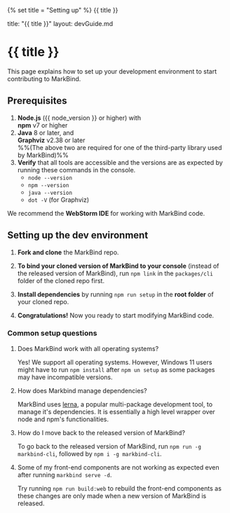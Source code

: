 {% set title = "Setting up" %}
<span id="title" class="d-none">{{ title }}</span>

<frontmatter>
  title: "{{ title }}"
  layout: devGuide.md
</frontmatter>

# {{ title }}

<div class="lead">

This page explains how to set up your development environment to start
contributing to MarkBind.

</div>

## Prerequisites

1. **Node.js** ({{ node_version }} or higher) with<br> **npm** v7 or higher
1. **Java** 8 or later, and<br> **Graphviz** v2.38 or later<br> %%(The above two
   are required for one of the third-party library used by MarkBind)%%
1. **Verify** that all tools are accessible and the versions are as expected by
   running these commands in the console.
   - `node --version`
   - `npm --version`
   - `java --version`
   - `dot -V` (for Graphviz)

<box type="tip" seamless>

We recommend the **WebStorm IDE** for working with MarkBind code. </box>

## Setting up the dev environment

1. **Fork and clone** the MarkBind repo.
1. **To bind your cloned version of MarkBind to your console** (instead of the
   released version of MarkBind), run `npm link` in the `packages/cli` folder of
   the cloned repo first.
1. **Install dependencies** by running
   <popover content="Under the hood, this calls `npm ci` and `lerna bootstrap`">`npm run setup`</popover>
   in the **root folder** of your cloned repo.

1. **Congratulations!** Now you ready to start modifying MarkBind code.

### Common setup questions

1. Does MarkBind work with all operating systems?

   Yes! We support all operating systems. However, Windows 11 users might have
   to run `npm install` after `npm un setup` as some packages may have
   incompatible versions.

1. How does Markbind manage dependencies?

   MarkBind uses [lerna](https://github.com/lerna/lerna), a popular
   multi-package development tool, to manage it's dependencies. It is
   essentially a high level wrapper over node and npm's functionalities.

1. How do I move back to the released version of MarkBind?

   To go back to the released version of MarkBind, run
   `npm run -g markbind-cli`, followed by `npm i -g markbind-cli`.

1. Some of my front-end components are not working as expected even after
   running `markbind serve -d`.

   Try running `npm run build:web` to rebuild the front-end components as these
   changes are only made when a new version of MarkBind is released.

